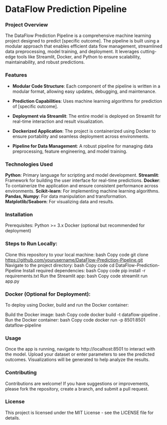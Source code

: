 # DataFlow Prediction Pipeline
### Project Overview
The DataFlow Prediction Pipeline is a comprehensive machine learning project designed to predict [specific outcome]. The pipeline is built using a modular approach that enables efficient data flow management, streamlined data preprocessing, model training, and deployment. It leverages cutting-edge tools like Streamlit, Docker, and Python to ensure scalability, maintainability, and robust predictions.

### Features
* __Modular Code Structure__: Each component of the pipeline is written in a modular format, allowing easy updates, debugging, and maintenance.

* __Prediction Capabilities__: Uses machine learning algorithms for prediction of [specific outcome].

* __Deployment via Streamlit__: The entire model is deployed on Streamlit for real-time interaction and result visualization.

* __Dockerized Application__: The project is containerized using Docker to ensure portability and seamless deployment across environments.

* __Pipeline for Data Management__: A robust pipeline for managing data preprocessing, feature engineering, and model training.

### Technologies Used

__Python__: Primary language for scripting and model development.
__Streamlit__: Framework for building the user interface for real-time predictions.
__Docker__: To containerize the application and ensure consistent performance across environments.
__Scikit-learn__: For implementing machine learning algorithms.
__Pandas, Numpy__: For data manipulation and transformation.
__Matplotlib/Seaborn__: For visualizing data and results.

### Installation
Prerequisites:
Python >= 3.x
Docker (optional but recommended for deployment)

### Steps to Run Locally:
Clone this repository to your local machine:
bash
Copy code
git clone https://github.com/yourusername/DataFlow-Prediction-Pipeline.git
Navigate to the project directory:
bash
Copy code
cd DataFlow-Prediction-Pipeline
Install required dependencies:
bash
Copy code
pip install -r requirements.txt
Run the Streamlit app:
bash
Copy code
streamlit run app.py
### Docker (Optional for Deployment):
To deploy using Docker, build and run the Docker container:

Build the Docker image:
bash
Copy code
docker build -t dataflow-pipeline .
Run the Docker container:
bash
Copy code
docker run -p 8501:8501 dataflow-pipeline
### Usage
Once the app is running, navigate to http://localhost:8501 to interact with the model.
Upload your dataset or enter parameters to see the predicted outcomes.
Visualizations will be generated to help analyze the results.
### Contributing
Contributions are welcome! If you have suggestions or improvements, please fork the repository, create a branch, and submit a pull request.

### License
This project is licensed under the MIT License - see the LICENSE file for details.


